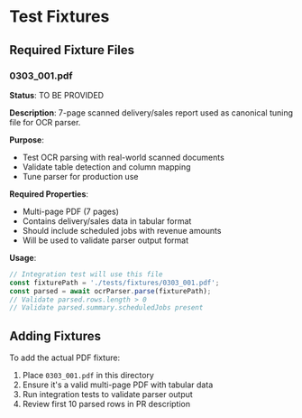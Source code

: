 # Test Fixtures

## Required Fixture Files

### 0303_001.pdf
**Status**: TO BE PROVIDED

**Description**: 7-page scanned delivery/sales report used as canonical tuning file for OCR parser.

**Purpose**: 
- Test OCR parsing with real-world scanned documents
- Validate table detection and column mapping
- Tune parser for production use

**Required Properties**:
- Multi-page PDF (7 pages)
- Contains delivery/sales data in tabular format
- Should include scheduled jobs with revenue amounts
- Will be used to validate parser output format

**Usage**:
```javascript
// Integration test will use this file
const fixturePath = './tests/fixtures/0303_001.pdf';
const parsed = await ocrParser.parse(fixturePath);
// Validate parsed.rows.length > 0
// Validate parsed.summary.scheduledJobs present
```

## Adding Fixtures

To add the actual PDF fixture:
1. Place `0303_001.pdf` in this directory
2. Ensure it's a valid multi-page PDF with tabular data
3. Run integration tests to validate parser output
4. Review first 10 parsed rows in PR description
